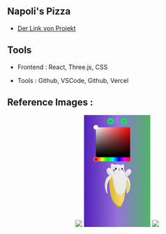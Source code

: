 ## Napoli's Pizza

* [Der Link von Projekt](https://3-d-avatar-semihbeyzade.vercel.app/)


## Tools

- Frontend : React, Three.js, CSS

- Tools : Github, VSCode, Github, Vercel 

## Reference Images :

<p align="center" width="100%">
  <img src="public/img/video1.gif"  width="30%" />
  <img src="public/img/video2.gif"  width="30%" />
  <img src="public/img/video3.gif"  width="30%" />
</p>


